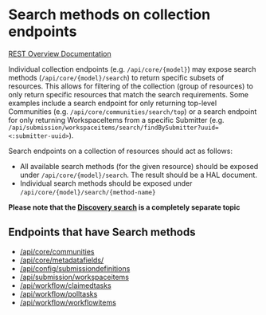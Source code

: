 # Search methods on collection endpoints

[REST Overview Documentation](README.md)

Individual collection endpoints (e.g. `/api/core/{model}`) may expose search methods (`/api/core/{model}/search`) to
return specific subsets of resources. This allows for filtering of the collection (group of resources) to only return
specific resources that match the search requirements. Some examples include a search endpoint for only returning
top-level Communities (e.g. `/api/core/communities/search/top`) or a search endpoint for only returning WorkspaceItems
from a specific Submitter (e.g. `/api/submission/workspaceitems/search/findBySubmitter?uuid=<:submitter-uuid>`).

Search endpoints on a collection of resources should act as follows:

* All available search methods (for the given resource) should be exposed under `/api/core/{model}/search`. The result
  should be a HAL document.
* Individual search methods should be exposed under `/api/core/{model}/search/{method-name}`

**Please note that the [Discovery search](search-endpoint.md) is a completely separate topic**

## Endpoints that have Search methods

* [/api/core/communities](communities.md)
* [/api/core/metadatafields/](metadatafields.md)
* [/api/config/submissiondefinitions](submissiondefinitions.md)
* [/api/submission/workspaceitems](workspaceitems.md)
* [/api/workflow/claimedtasks](claimedtasks.md)
* [/api/workflow/polltasks](polltasks.md)
* [/api/workflow/workflowitems](workflowitems.md)
